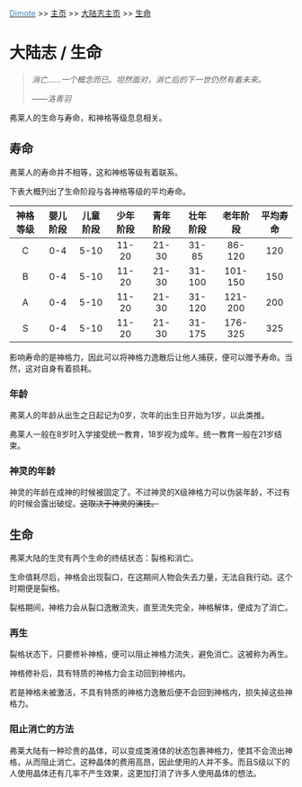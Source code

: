 <u><font color="#4080C0">Dimote</font></u> >> [主页](../../../) >> [大陆志主页]() >> [生命](shengming.md)

# 大陆志 / 生命

> *消亡……一个概念而已。坦然面对，消亡后的下一世仍然有着未来。*
>
> ——*洛青羽*

弗莱人的生命与寿命，和神格等级息息相关。

## 寿命

弗莱人的寿命并不相等，这和神格等级有着联系。

下表大概列出了生命阶段与各神格等级的平均寿命。

| 神格等级 | 婴儿阶段 | 儿童阶段 | 少年阶段 | 青年阶段 | 壮年阶段 | 老年阶段 | 平均寿命 |
| :------: | :------: | :------: | :------: | :------: | :------: | :------: | :------: |
|    C     |   0-4    |   5-10   |  11-20   |  21-30   |  31-85   |  86-120  |   120    |
|    B     |   0-4    |   5-10   |  11-20   |  21-30   |  31-100  | 101-150  |   150    |
|    A     |   0-4    |   5-10   |  11-20   |  21-30   |  31-120  | 121-200  |   200    |
|    S     |   0-4    |   5-10   |  11-20   |  21-30   |  31-175  | 176-325  |   325    |

影响寿命的是神格力，因此可以将神格力逸散后让他人捕获，便可以赠予寿命。当然，这对自身有着损耗。

### 年龄

弗莱人的年龄从出生之日起记为0岁，次年的出生日开始为1岁，以此类推。

弗莱人一般在8岁时入学接受统一教育，18岁视为成年。统一教育一般在21岁结束。

### 神灵的年龄

神灵的年龄在成神的时候被固定了。不过神灵的X级神格力可以伪装年龄，不过有的时候会露出破绽。~~这取决于神灵的演技。~~

## 生命

弗莱大陆的生灵有两个生命的终结状态：裂格和消亡。

生命值耗尽后，神格会出现裂口，在这期间人物会失去力量，无法自我行动。这个时期便是裂格。

裂格期间，神格力会从裂口逸散流失，直至流失完全，神格解体，便成为了消亡。

### 再生

裂格状态下，只要修补神格，便可以阻止神格力流失，避免消亡。这被称为再生。

神格修补后，具有特质的神格力会主动回到神格内。

若是神格未被激活，不具有特质的神格力逸散后便不会回到神格内，损失掉这些神格力。

### 阻止消亡的方法

弗莱大陆有一种珍贵的晶体，可以变成类液体的状态包裹神格力，使其不会流出神格，从而阻止消亡。这种晶体的费用高昂，因此使用的人并不多。而且S级以下的人使用晶体还有几率不产生效果，这更加打消了许多人使用晶体的想法。
